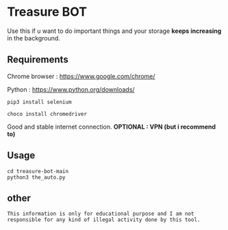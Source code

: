 # Treasure BOT
Use this if u want to do important things and your storage **keeps increasing** in the background.

## Requirements

Chrome browser : https://www.google.com/chrome/

Python : https://www.python.org/downloads/

```
pip3 install selenium
```
```
choco install chromedriver
```
Good and stable internet connection.
**OPTIONAL : VPN (but i recommend to)**

## Usage

```
cd treasure-bot-main
python3 the_auto.py
```

## other
    This information is only for educational purpose and I am not responsible for any kind of illegal activity done by this tool.
